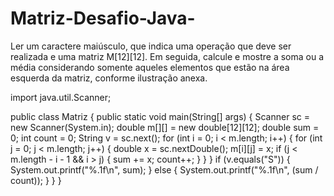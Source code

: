 # Matriz-Desafio-Java-
Ler um caractere maiúsculo, que indica uma operação que deve ser realizada e uma matriz M[12][12]. Em seguida, calcule e mostre a soma ou a média considerando somente aqueles elementos que estão na área esquerda da matriz, conforme ilustração anexa.


import java.util.Scanner;

public class Matriz {
    public static void main(String[] args) {
        Scanner sc = new Scanner(System.in);
        double m[][] = new double[12][12];
        double sum = 0;
        int count = 0;
        String v = sc.next();
        for (int i = 0; i < m.length; i++) {
            for (int j = 0; j < m.length; j++) {
                double x = sc.nextDouble();
                m[i][j] = x;
                if (j < m.length - i - 1 && i > j) {
                    sum += x;
                    count++;
                }
            }
        }
        if (v.equals("S")) {
            System.out.printf("%.1f\n", sum);
        } else {
            System.out.printf("%.1f\n", (sum / count));
        }
    }
}
